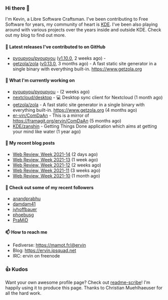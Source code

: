 ### Hi there 👋

I'm Kevin, a Libre Software Craftsman. I've been contributing to Free Software for years,
my community of heart is [KDE](https://kde.org). I've been also playing around with various
projects over the years inside and outside KDE. Check out my blog to find out more.

#### 🔭 Latest releases I've contributed to on GitHub

- [pyoupyou/pyoupyou](https://github.com/pyoupyou/pyoupyou) ([v1.10.0](https://github.com/pyoupyou/pyoupyou/releases/tag/v1.10.0), 2 weeks ago) - 
- [getzola/zola](https://github.com/getzola/zola) ([v0.13.0](https://github.com/getzola/zola/releases/tag/v0.13.0), 3 months ago) - A fast static site generator in a single binary with everything built-in. https://www.getzola.org

#### 🌱 What I'm currently working on

- [pyoupyou/pyoupyou](https://github.com/pyoupyou/pyoupyou) -  (2 weeks ago)
- [nextcloud/desktop](https://github.com/nextcloud/desktop) - 💻 Desktop sync client for Nextcloud (1 month ago)
- [getzola/zola](https://github.com/getzola/zola) - A fast static site generator in a single binary with everything built-in. https://www.getzola.org (4 months ago)
- [er-vin/ComDaAn](https://github.com/er-vin/ComDaAn) - This is a mirror of https://framagit.org/ervin/ComDaAn (5 months ago)
- [KDE/zanshin](https://github.com/KDE/zanshin) - Getting Things Done application which aims at getting your mind like water (1 year ago)

#### 📜 My recent blog posts

- [Web Review, Week 2021-14](https://ervin.ipsquad.net/blog/2021/04/09/web-review-week-2021-14/) (2 days ago)
- [Web Review, Week 2021-13](https://ervin.ipsquad.net/blog/2021/04/02/web-review-week-2021-13/) (1 week ago)
- [Web Review, Week 2021-12](https://ervin.ipsquad.net/blog/2021/03/26/web-review-week-2021-12/) (2 weeks ago)
- [Web Review, Week 2021-11](https://ervin.ipsquad.net/blog/2021/03/19/web-review-week-2021-11/) (3 weeks ago)
- [Web Review, Week 2021-10](https://ervin.ipsquad.net/blog/2021/03/12/web-review-week-2021-10/) (1 month ago)

#### 👯 Check out some of my recent followers

- [anandprabhu](https://github.com/anandprabhu)
- [damdam41](https://github.com/damdam41)
- [jvhoffbauer](https://github.com/jvhoffbauer)
- [phoebusg](https://github.com/phoebusg)
- [PraMiD](https://github.com/PraMiD)

#### 📫 How to reach me

- Fediverse: https://mamot.fr/@ervin
- Blog: https://ervin.ipsquad.net
- IRC: ervin on freenode

### 👍 Kudos

Want your own awesome profile page? Check out [readme-scribe](https://github.com/muesli/readme-scribe)!
I'm happily using it to produce this page. Thanks to Christian Muehlhaeuser for all the hard work.

